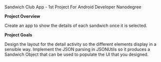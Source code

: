 Sandwich Club App - 1st Project For Android Developer Nanodegree


<b>Project Overview</b>

Create an app to show the details of each sandwich once it is selected.

<b>Project Goals</b>

Design the layout for the detail activity so the different elements display in a sensible way.
Implement the JSON parsing in JSONUtils so it produces a Sandwich Object that can be used to populate the UI that you designed.

